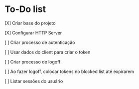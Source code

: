 # To-Do list

[X] Criar base do projeto

[X] Configurar HTTP Server

[ ] Criar processo de autenticação

[ ] Usar dados do client para criar o token

[ ] Criar processo de logoff

[ ] Ao fazer logoff, colocar tokens no blocked list até expirarem

[ ] Listar sessões do usuário
